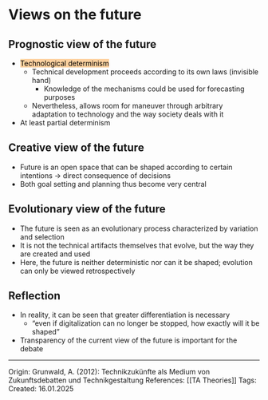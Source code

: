 # Views on the future

## Prognostic view of the future

- <mark style="background: #FFB86CA6;">Technological determinism</mark>
	- Technical development proceeds according to its own laws (invisible hand)
		- Knowledge of the mechanisms could be used for forecasting purposes
	- Nevertheless, allows room for maneuver through arbitrary adaptation to technology and the way society deals with it
- At least partial determinism

## Creative view of the future

- Future is an open space that can be shaped according to certain intentions -> direct consequence of decisions
- Both goal setting and planning thus become very central

## Evolutionary view of the future

- The future is seen as an evolutionary process characterized by variation and selection
- It is not the technical artifacts themselves that evolve, but the way they are created and used
- Here, the future is neither deterministic nor can it be shaped; evolution can only be viewed retrospectively

## Reflection

- In reality, it can be seen that greater differentiation is necessary
	- “even if digitalization can no longer be stopped, how exactly will it be shaped”
- Transparency of the current view of the future is important for the debate

---

Origin: Grunwald, A. (2012): Technikzukünfte als Medium von Zukunftsdebatten und Technikgestaltung
References: [[TA Theories]]
Tags:
Created: 16.01.2025

